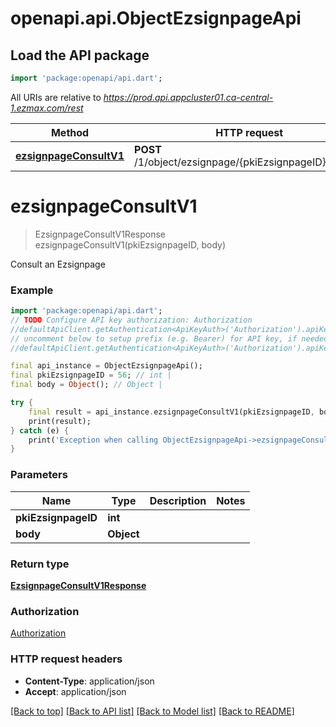 # openapi.api.ObjectEzsignpageApi

## Load the API package
```dart
import 'package:openapi/api.dart';
```

All URIs are relative to *https://prod.api.appcluster01.ca-central-1.ezmax.com/rest*

Method | HTTP request | Description
------------- | ------------- | -------------
[**ezsignpageConsultV1**](ObjectEzsignpageApi.md#ezsignpageconsultv1) | **POST** /1/object/ezsignpage/{pkiEzsignpageID}/consult | Consult an Ezsignpage


# **ezsignpageConsultV1**
> EzsignpageConsultV1Response ezsignpageConsultV1(pkiEzsignpageID, body)

Consult an Ezsignpage

### Example
```dart
import 'package:openapi/api.dart';
// TODO Configure API key authorization: Authorization
//defaultApiClient.getAuthentication<ApiKeyAuth>('Authorization').apiKey = 'YOUR_API_KEY';
// uncomment below to setup prefix (e.g. Bearer) for API key, if needed
//defaultApiClient.getAuthentication<ApiKeyAuth>('Authorization').apiKeyPrefix = 'Bearer';

final api_instance = ObjectEzsignpageApi();
final pkiEzsignpageID = 56; // int | 
final body = Object(); // Object | 

try {
    final result = api_instance.ezsignpageConsultV1(pkiEzsignpageID, body);
    print(result);
} catch (e) {
    print('Exception when calling ObjectEzsignpageApi->ezsignpageConsultV1: $e\n');
}
```

### Parameters

Name | Type | Description  | Notes
------------- | ------------- | ------------- | -------------
 **pkiEzsignpageID** | **int**|  | 
 **body** | **Object**|  | 

### Return type

[**EzsignpageConsultV1Response**](EzsignpageConsultV1Response.md)

### Authorization

[Authorization](../README.md#Authorization)

### HTTP request headers

 - **Content-Type**: application/json
 - **Accept**: application/json

[[Back to top]](#) [[Back to API list]](../README.md#documentation-for-api-endpoints) [[Back to Model list]](../README.md#documentation-for-models) [[Back to README]](../README.md)

